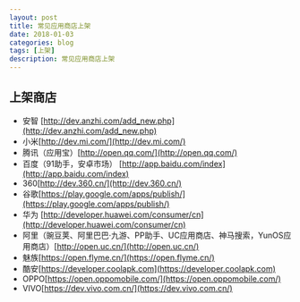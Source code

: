 ```yaml
---
layout: post
title: 常见应用商店上架
date: 2018-01-03
categories: blog
tags: [上架]
description: 常见应用商店上架
---
```


## 上架商店

- 安智 [http://dev.anzhi.com/add_new.php](http://dev.anzhi.com/add_new.php)
- 小米[http://dev.mi.com/](http://dev.mi.com/)
- 腾讯（应用宝）[http://open.qq.com/](http://open.qq.com/)
- 百度（91助手，安卓市场） [http://app.baidu.com/index](http://app.baidu.com/index)
- 360[http://dev.360.cn/](http://dev.360.cn/)
- 谷歌[https://play.google.com/apps/publish/](https://play.google.com/apps/publish/)
- 华为 [http://developer.huawei.com/consumer/cn](http://developer.huawei.com/consumer/cn)
- 阿里（豌豆荚、阿里巴巴·九游、PP助手、UC应用商店、神马搜索，YunOS应用商店）[http://open.uc.cn/](http://open.uc.cn/)
- 魅族[https://open.flyme.cn/](https://open.flyme.cn/)
- 酷安[https://developer.coolapk.com](https://developer.coolapk.com)
- OPPO[https://open.oppomobile.com/](https://open.oppomobile.com/)
- VIVO[https://dev.vivo.com.cn/](https://dev.vivo.com.cn/)
